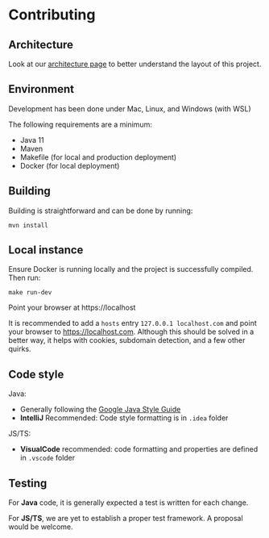 # Contributing

## Architecture

Look at our [architecture page](ARCHITECTURE.md) to better understand the layout of this project.

## Environment

Development has been done under Mac, Linux, and Windows (with WSL)

The following requirements are a minimum:

- Java 11
- Maven
- Makefile (for local and production deployment)
- Docker (for local deployment)

## Building

Building is straightforward and can be done by running:

```shell
mvn install
```

## Local instance

Ensure Docker is running locally and the project is successfully compiled. Then run:

```shell
make run-dev
```

Point your browser at https://localhost

It is recommended to add a `hosts` entry `127.0.0.1 localhost.com` and point your browser to https://localhost.com.
Although this should be solved in a better way, it helps with cookies, subdomain detection, and a few other quirks.

## Code style

Java:

- Generally following the [Google Java Style Guide](https://google.github.io/styleguide/javaguide.html)
- **IntelliJ** Recommended: Code style formatting is in `.idea` folder

JS/TS:

- **VisualCode** recommended: code formatting and properties are defined in `.vscode` folder

## Testing

For **Java** code, it is generally expected a test is written for each change.

For **JS/TS**, we are yet to establish a proper test framework. A proposal would be welcome.

